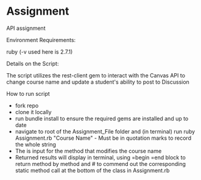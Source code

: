 # Assignment
API assignment

Environment Requirements:

ruby (-v used here is 2.7.1)

Details on the Script:

The script utilizes the rest-client gem to interact with the Canvas API to change course name and update a student's ability to post to Discussion

How to run script
 - fork repo
 - clone it locally 
 - run bundle install to ensure the required gems are installed and up to date
 - navigate to root of the Assignment_File folder and (in terminal) run ruby Assignment.rb "Course Name" - Must be in quotation marks to record the whole string
 - The <Course Name> is input for the method that modifies the course name
 - Returned results will display in terminal, using =begin =end block to return method by method and # to commend out the corresponding static method call at the bottom of the class in Assignment.rb
 
 
